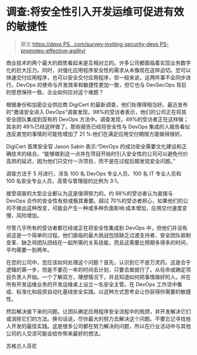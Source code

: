 # 调查:将安全性引入开发运维可促进有效的敏捷性

> 原文:[https://devo PS . com/survey-inviting-security-devo PS-promotes-effective-agility/](https://devops.com/survey-inviting-security-devops-promotes-effective-agility/)

商业技术的两个最大的趋势看起来是互相对立的。许多公司都面临着实现业务数字化的巨大压力。同时，对强化应用程序安全性的需求从未像现在这样迫切。您可以快速交付应用程序，也可以安全交付应用程序，但一般来说，这两件事不会同步进行。DevOps 的使命与开发效率和敏捷性更加一致，但它也与 DevSecOps 背后的思想保持一致。企业如何应对这个难题？

根据身份和加密企业供应商 DigiCert 的最新调查，他们处理得相当好。最近发布的“邀请安全进入 DevOps”调查发现，98%的受访者表示，他们的公司正在将其安全团队集成到现有的 DevOps 方法中。调查发现，49%的受访者正在这样做；其余的 49%已经这样做了。那些报告已经将安全性与 DevOps 集成的人报告看似违反直觉的事情的可能性增加了 21 %:他们在满足应用交付期限方面做得很好。

DigiCert 首席安全官 Jason Sabin 表示:“DevOps 的成功安全需要文化建设和正确技术的结合。“能够做到这一点并在项目开始时引入安全性的公司可以避免代价高昂的延迟，因为他们只交付一次项目，而不是在过程后期发现安全问题。”

调查方法于 5 月进行，涉及 100 名 DevOps 专业人员、100 名 IT 专业人员和 100 名安全专业人员，高管与管理层的比例为 3:1。

接受调查的大型企业都认为这是值得努力的。约 88%的受访者认为直接与 DevOps 合作的安全性有些或极其重要。超过 70%的受访者担心，如果他们的公司不做出这种改变，可能会产生一种或多种负面影响:成本增加，应用交付速度变慢，风险增加。

尽管几乎所有的受访者都已经或正在将安全性集成到 DevOps 中，但他们并没有说这是一个简单的过程。他们面临的最大挑战包括缺乏过渡支持者、安全团队抵制变革、缺乏将团队团结在一起所需的关系技能，而且这需要比预期多得多的时间，平均需要一到两年。

在您的公司中，您应该如何处理这个问题？首先，认识到它不是万灵药。这是合乎逻辑的第一步，但是不要花一年的时间去计划，只要去做就行了。从任命或确定项目负责人开始。一个了解双方，理想情况下，并且知道如何把事情做好的人。并在所有开发运维业务的开发运维桌上设立一名安全主管。在 DevOps 工作流中集成、标准化和投资自动化基线安全实践。以这种方式思考会让你获得你需要的敏捷性。

然后解决接下来的问题。让团队确定应用程序安全流程中的瓶颈，并开发解决它们或消除它们的方法。换句话说，尽你最大的努力去解决这个问题。不要忘记寻找他人开发的最佳实践。这是很多公司都在努力解决的问题，所以在行业活动中与其他公司的人交流可能会给你带来最好的想法。

苏格兰人芬尼